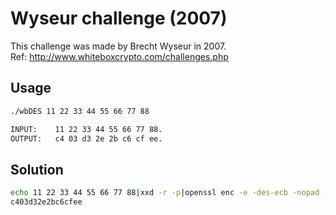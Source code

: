 # Wyseur challenge (2007)

This challenge was made by Brecht Wyseur in 2007.  
Ref: http://www.whiteboxcrypto.com/challenges.php

Usage
-----

```bash
./wbDES 11 22 33 44 55 66 77 88

INPUT:    11 22 33 44 55 66 77 88.
OUTPUT:   c4 03 d3 2e 2b c6 cf ee.
```

Solution
--------

```bash
echo 11 22 33 44 55 66 77 88|xxd -r -p|openssl enc -e -des-ecb -nopad -K 3032343234363236|xxd -p
c403d32e2bc6cfee
```
